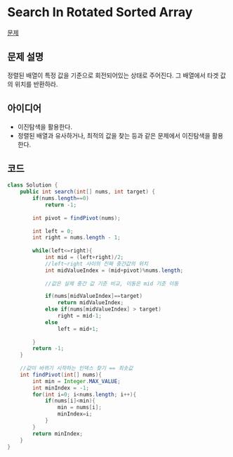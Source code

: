 # Search In Rotated Sorted Array

[문제](https://leetcode.com/problems/search-in-rotated-sorted-array/)

## 문제 설명
정렬된 배열이 특정 값을 기준으로 회전되어있는 상태로 주어진다. 그 배열에서 타겟 값의 위치를 반환하라.

## 아이디어
- 이진탐색을 활용한다.
- 정렬된 배열과 유사하거나, 최적의 값을 찾는 등과 같은 문제에서 이진탐색을 활용한다.


## 코드
```java
class Solution {
    public int search(int[] nums, int target) {
        if(nums.length==0)
            return -1;
    
        int pivot = findPivot(nums);
            
        int left = 0;
        int right = nums.length - 1;
    
        while(left<=right){
            int mid = (left+right)/2;
            //left~right 사이의 진짜 중간값의 위치
            int midValueIndex = (mid+pivot)%nums.length;
            
            //값은 실제 중간 값 기준 비교, 이동은 mid 기준 이동

            if(nums[midValueIndex]==target)
                return midValueIndex;
            else if(nums[midValueIndex] > target)
                right = mid-1;
            else
                left = mid+1;
        
        }
        return -1;
    } 
    
    //값이 바뀌기 시작하는 인덱스 찾기 == 최솟값
    int findPivot(int[] nums){
        int min = Integer.MAX_VALUE;
        int minIndex = -1;
        for(int i=0; i<nums.length; i++){
            if(nums[i]<min){
                min = nums[i];
                minIndex=i;
            }
        }
        return minIndex;
    }
}
```



